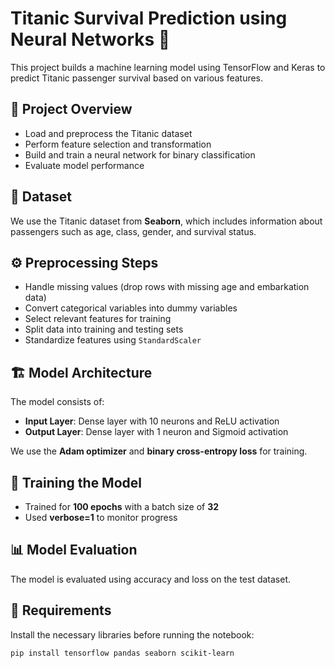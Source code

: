 # Titanic Survival Prediction using Neural Networks 🚢  

This project builds a machine learning model using TensorFlow and Keras to predict Titanic passenger survival based on various features.  

## 📌 Project Overview  
- Load and preprocess the Titanic dataset  
- Perform feature selection and transformation  
- Build and train a neural network for binary classification  
- Evaluate model performance  

## 📂 Dataset  
We use the Titanic dataset from **Seaborn**, which includes information about passengers such as age, class, gender, and survival status.  

## ⚙️ Preprocessing Steps  
- Handle missing values (drop rows with missing age and embarkation data)  
- Convert categorical variables into dummy variables  
- Select relevant features for training  
- Split data into training and testing sets  
- Standardize features using `StandardScaler`  

## 🏗️ Model Architecture  
The model consists of:  
- **Input Layer**: Dense layer with 10 neurons and ReLU activation  
- **Output Layer**: Dense layer with 1 neuron and Sigmoid activation  

We use the **Adam optimizer** and **binary cross-entropy loss** for training.  

## 🚀 Training the Model  
- Trained for **100 epochs** with a batch size of **32**  
- Used **verbose=1** to monitor progress  

## 📊 Model Evaluation  
The model is evaluated using accuracy and loss on the test dataset.  

## 📌 Requirements  
Install the necessary libraries before running the notebook:  
```bash
pip install tensorflow pandas seaborn scikit-learn
